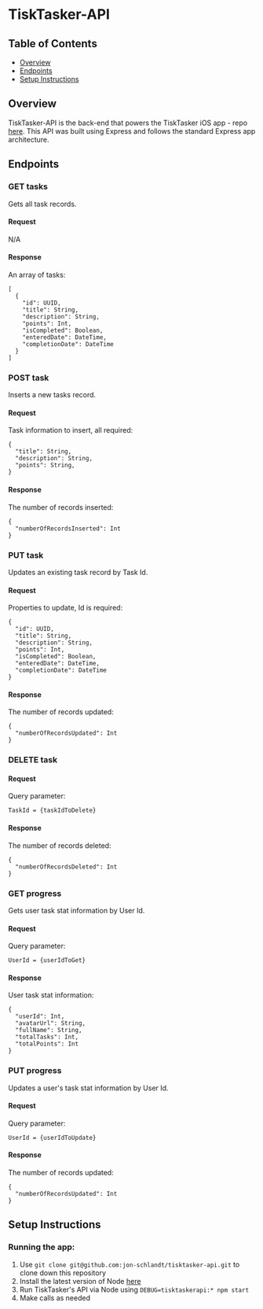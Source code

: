 # TiskTasker-API

## Table of Contents
- [Overview](#overview)
- [Endpoints](#endpoints)
- [Setup Instructions](#setup-instructions)

## Overview
TiskTasker-API is the back-end that powers the TiskTasker iOS app - repo [here](https://github.com/jon-schlandt/tisktasker). This API was built using Express and follows the standard Express app architecture.

## Endpoints
### GET tasks
Gets all task records.

#### Request
N/A

#### Response
An array of tasks:
```
[
  {
    "id": UUID,
    "title": String,
    "description": String,
    "points": Int,
    "isCompleted": Boolean,
    "enteredDate": DateTime,
    "completionDate": DateTime
  }
]
```

### POST task
Inserts a new tasks record.

#### Request
Task information to insert, all required:
```
{
  "title": String,
  "description": String, 
  "points": String,
}
```

#### Response
The number of records inserted:
```
{
  "numberOfRecordsInserted": Int
}
```

### PUT task
Updates an existing task record by Task Id.

#### Request
Properties to update, Id is required:
```
{
  "id": UUID,
  "title": String,
  "description": String,
  "points": Int,
  "isCompleted": Boolean,
  "enteredDate": DateTime,
  "completionDate": DateTime
}
```

#### Response
The number of records updated:
```
{
  "numberOfRecordsUpdated": Int
}
```

### DELETE task

#### Request
Query parameter:
```
TaskId = {taskIdToDelete}
```

#### Response
The number of records deleted: 
```
{
  "numberOfRecordsDeleted": Int
}
```

### GET progress
Gets user task stat information by User Id.

#### Request
Query parameter:
```
UserId = {userIdToGet}
```

#### Response
User task stat information:
```
{
  "userId": Int,
  "avatarUrl": String,
  "fullName": String,
  "totalTasks": Int,
  "totalPoints": Int
}
```

### PUT progress
Updates a user's task stat information by User Id.

#### Request
Query parameter:
```
UserId = {userIdToUpdate}
```

#### Response
The number of records updated:
```
{
  "numberOfRecordsUpdated": Int
}
```

## Setup Instructions
### Running the app:
1. Use `git clone git@github.com:jon-schlandt/tisktasker-api.git` to clone down this repository
2. Install the latest version of Node [here](https://nodejs.org/en/download/)
3. Run TiskTasker's API via Node using `DEBUG=tisktaskerapi:* npm start`
4. Make calls as needed
